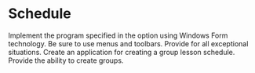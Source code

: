# Schedule
Implement the program specified in the option using Windows Form technology. Be sure to use menus and toolbars. Provide for all exceptional situations.
Create an application for creating a group lesson schedule. Provide the ability to create groups.
